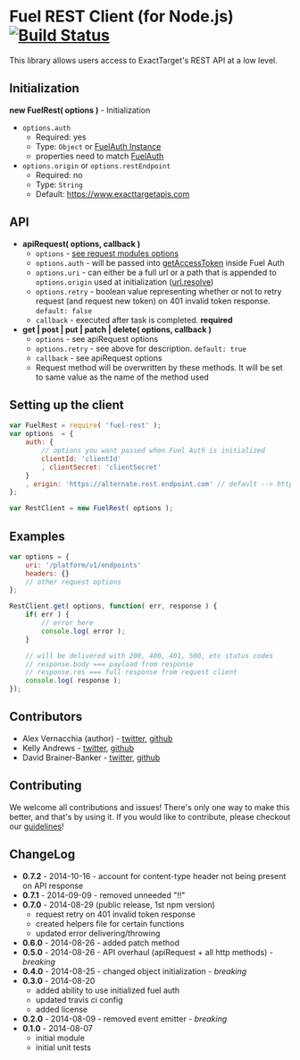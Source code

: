 Fuel REST Client (for Node.js) [![Build Status](https://travis-ci.org/ExactTarget/Fuel-Node-REST.svg?branch=master)](https://travis-ci.org/ExactTarget/Fuel-Node-REST)
=============

This library allows users access to ExactTarget's REST API at a low level.

## Initialization

**new FuelRest( options )** - Initialization

* `options.auth`
    * Required: yes
    * Type: `Object` or [FuelAuth Instance][1]
    * properties need to match [FuelAuth][1]
* `options.origin` or `options.restEndpoint`
    * Required: no
    * Type: `String`
    * Default: https://www.exacttargetapis.com

## API

* **apiRequest( options, callback )**
    * `options` - [see request modules options][3]
    * `options.auth` - will be passed into [getAccessToken][4] inside Fuel Auth
    * `options.uri` - can either be a full url or a path that is appended to `options.origin` used at initialization ([url.resolve][2])
    * `options.retry` - boolean value representing whether or not to retry request (and request new token) on 401 invalid token response. `default: false`
    * `callback` - executed after task is completed. **required**
* **get | post | put | patch | delete( options, callback )**
    * `options` - see apiRequest options
    * `options.retry` - see above for description. `default: true`
    * `callback` - see apiRequest options
    * Request method will be overwritten by these methods. It will be set to same value as the name of the method used

## Setting up the client

```js
var FuelRest = require( 'fuel-rest' );
var options  = {
    auth: {
        // options you want passed when Fuel Auth is initialized
        clientId: 'clientId'
        , clientSecret: 'clientSecret'
    }
    , origin: 'https://alternate.rest.endpoint.com' // default --> https://www.exacttargetapis.com
};

var RestClient = new FuelRest( options );
```


## Examples

```js
var options = {
    uri: '/platform/v1/endpoints'
    headers: {}
    // other request options
};

RestClient.get( options, function( err, response ) {
    if( err ) {
        // error here
        console.log( error );
    }

    // will be delivered with 200, 400, 401, 500, etc status codes
    // response.body === payload from response
    // response.res === full response from request client
    console.log( response );
});
```

## Contributors

* Alex Vernacchia (author) - [twitter](https://twitter.com/vernacchia), [github](https://github.com/vernak2539)
* Kelly Andrews - [twitter](https://twitter.com/kellyjandrews), [github](https://github.com/kellyjandrews)
* David Brainer-Banker - [twitter](https://twitter.com/TweetTypography), [github](https://github.com/tweettypography)

## Contributing

We welcome all contributions and issues! There's only one way to make this better, and that's by using it. If you would like to contribute, please checkout our [guidelines](https://github.com/ExactTarget/Fuel-Node-REST/wiki/Contributing)!

## ChangeLog

* **0.7.2** - 2014-10-16 - account for content-type header not being present on API response
* **0.7.1** - 2014-09-09 - removed unneeded "!!"
* **0.7.0** - 2014-08-29 (public release, 1st npm version)
    * request retry on 401 invalid token response
    * created helpers file for certain functions
    * updated error delivering/throwing
* **0.6.0** - 2014-08-26 - added patch method
* **0.5.0** - 2014-08-26 - API overhaul (apiRequest + all http methods) - *breaking*
* **0.4.0** - 2014-08-25 - changed object initialization - *breaking*
* **0.3.0** - 2014-08-20
    * added ability to use initialized fuel auth
    * updated travis ci config
    * added license
* **0.2.0** - 2014-08-09 - removed event emitter - *breaking*
* **0.1.0** - 2014-08-07
    * initial module
    * initial unit tests

[1]: https://github.com/ExactTarget/Fuel-Node-Auth#initialization
[2]: http://nodejs.org/api/url.html#url_url_resolve_from_to
[3]: https://github.com/mikeal/request#requestoptions-callback
[4]: https://github.com/ExactTarget/Fuel-Node-Auth#api
